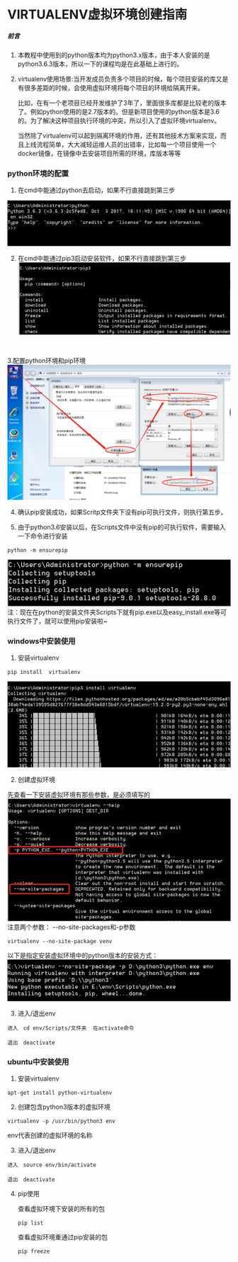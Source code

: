 
# VIRTUALENV虚拟环境创建指南

##### 前言
 1. 本教程中使用到的python版本均为python3.x版本，由于本人安装的是python3.6.3版本，所以一下的课程均是在此基础上进行的。
 2. virtualenv使用场景:当开发成员负责多个项目的时候，每个项目安装的库又是有很多差距的时候，会使用虚拟环境将每个项目的环境给隔离开来。

	比如，在有一个老项目已经开发维护了3年了，里面很多库都是比较老的版本了。例如python使用的是2.7版本的。但是新项目使用的python版本是3.6的。为了解决这种项目执行环境的冲突，所以引入了虚拟环境virtualenv。

	当然除了virtualenv可以起到隔离环境的作用，还有其他技术方案来实现，而且上线流程简单，大大减轻运维人员的出错率，比如每一个项目使用一个docker镜像，在镜像中去安装项目所需的环境，库版本等等

### python环境的配置

1. 在cmd中能通过python去启动，如果不行直接跳到第三步

![图](../images/python.png)

2. 在cmd中能通过pip3启动安装软件，如果不行直接跳到第三步
![图](../images/pip3.png)
<br>

3.配置python环境和pip环境
![图](../images/python_pip_envir.png)

4. 确认pip安装成功，如果Scritp文件夹下没有pip可执行文件，则执行第五步。

5. 由于python3.6安装以后，在Scripts文件中没有pip的可执行软件，需要输入一下命令进行安装
```
python -m ensurepip
```
![图](../images/ensurepip.png)
注：现在在python的安装文件夹Scripts下就有pip.exe以及easy_install.exe等可执行文件了，就可以使用pip安装啦~


### windows中安装使用

1. 安装virtualenv
```
pip install  virtualenv
```
![图](../images/pip_virtualenv.png)

2. 创建虚拟环境

先查看一下安装虚拟环境有那些参数，是必须填写的
<br>
![图](../images/virtualenv_help.png)
注意两个参数：
--no-site-packages和-p参数

```
virtualenv --no-site-package venv
```
以下是指定安装虚拟环境中的python版本的安装方式：
![图](../images/virtualenv_env_p.png)
<br>

3. 进入/退出env
```
进入　cd env/Scripts/文件夹  在activate命令

退出　deactivate
```


### ubuntu中安装使用

1. 安装virtualenv

```
apt-get install python-virtualenv
```

2. 创建包含python3版本的虚拟环境
```
virtualenv -p /usr/bin/python3 env
```
env代表创建的虚拟环境的名称


3. 进入/退出env
```
进入　source env/bin/activate

退出　deactivate
```

4. pip使用

	查看虚拟环境下安装的所有的包　
	```
	pip list
	```
	
	查看虚拟环境重通过pip安装的包
	```
	pip freeze
	```

